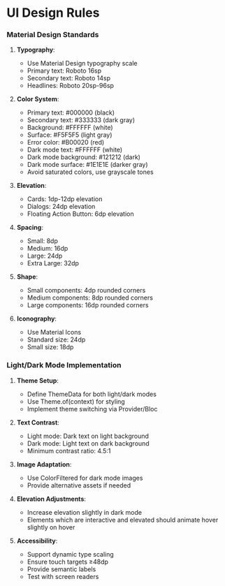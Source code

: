# UI Design Rules

### Material Design Standards

1. **Typography**:

   - Use Material Design typography scale
   - Primary text: Roboto 16sp
   - Secondary text: Roboto 14sp
   - Headlines: Roboto 20sp-96sp

2. **Color System**:

   - Primary text: #000000 (black)
   - Secondary text: #333333 (dark gray)
   - Background: #FFFFFF (white)
   - Surface: #F5F5F5 (light gray)
   - Error color: #B00020 (red)
   - Dark mode text: #FFFFFF (white)
   - Dark mode background: #121212 (dark)
   - Dark mode surface: #1E1E1E (darker gray)
   - Avoid saturated colors, use grayscale tones

3. **Elevation**:

   - Cards: 1dp-12dp elevation
   - Dialogs: 24dp elevation
   - Floating Action Button: 6dp elevation

4. **Spacing**:

   - Small: 8dp
   - Medium: 16dp
   - Large: 24dp
   - Extra Large: 32dp

5. **Shape**:

   - Small components: 4dp rounded corners
   - Medium components: 8dp rounded corners
   - Large components: 16dp rounded corners

6. **Iconography**:
   - Use Material Icons
   - Standard size: 24dp
   - Small size: 18dp

### Light/Dark Mode Implementation

1. **Theme Setup**:

   - Define ThemeData for both light/dark modes
   - Use Theme.of(context) for styling
   - Implement theme switching via Provider/Bloc

2. **Text Contrast**:

   - Light mode: Dark text on light background
   - Dark mode: Light text on dark background
   - Minimum contrast ratio: 4.5:1

3. **Image Adaptation**:

   - Use ColorFiltered for dark mode images
   - Provide alternative assets if needed

4. **Elevation Adjustments**:

   - Increase elevation slightly in dark mode
   - Elements which are interactive and elevated should animate hover slightly on hover

5. **Accessibility**:
   - Support dynamic type scaling
   - Ensure touch targets ≥48dp
   - Provide semantic labels
   - Test with screen readers
